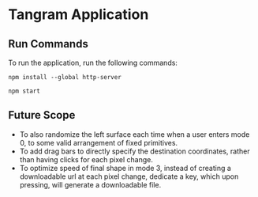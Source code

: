 # Tangram Application

## Run Commands

To run the application, run the following commands:

`npm install --global http-server`

`npm start`

## Future Scope

- To also randomize the left surface each time when a user enters mode 0, to some valid arrangement of fixed primitives.
- To add drag bars to directly specify the destination coordinates, rather than having clicks for each pixel change.
- To optimize speed of final shape in mode 3, instead of creating a downloadable url at each pixel change, dedicate a key, which upon pressing, will generate a downloadable file.